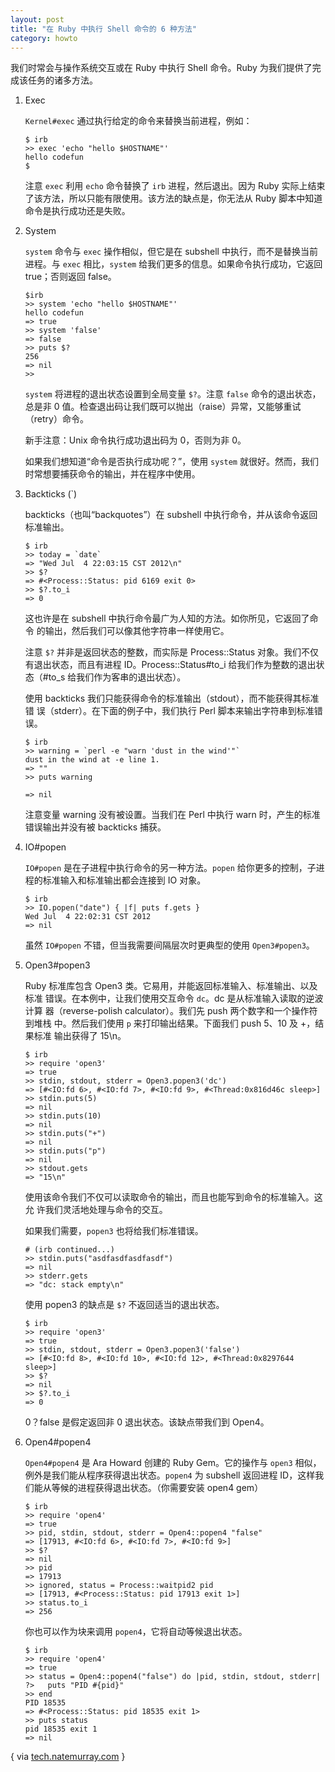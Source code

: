 ```yaml
---
layout: post
title: "在 Ruby 中执行 Shell 命令的 6 种方法"
category: howto
---
```


我们时常会与操作系统交互或在 Ruby 中执行 Shell 命令。Ruby
为我们提供了完成该任务的诸多方法。

1. Exec

   `Kernel#exec` 通过执行给定的命令来替换当前进程，例如：

       $ irb
       >> exec 'echo "hello $HOSTNAME"'
       hello codefun
       $

   注意 `exec` 利用 `echo` 命令替换了 `irb` 进程，然后退出。因为 Ruby
   实际上结束了该方法，所以只能有限使用。该方法的缺点是，你无法从 Ruby
   脚本中知道命令是执行成功还是失败。

2. System

   `system` 命令与 `exec` 操作相似，但它是在 subshell
   中执行，而不是替换当前进程。与 `exec` 相比，`system`
   给我们更多的信息。如果命令执行成功，它返回 true；否则返回 false。 

       $irb
       >> system 'echo "hello $HOSTNAME"' 
       hello codefun
       => true
       >> system 'false'
       => false
       >> puts $?
       256
       => nil
       >>

   `system` 将进程的退出状态设置到全局变量 `$?`。注意 `false`
   命令的退出状态，总是非 0
   值。检查退出码让我们既可以抛出（raise）异常，又能够重试（retry）命令。 

   新手注意：Unix 命令执行成功退出码为 0，否则为非 0。

   如果我们想知道“命令是否执行成功呢？”，使用 `system`
   就很好。然而，我们时常想要捕获命令的输出，并在程序中使用。

3. Backticks (`)

   backticks（也叫“backquotes”）在 subshell
   中执行命令，并从该命令返回标准输出。

       $ irb
       >> today = `date`
       => "Wed Jul  4 22:03:15 CST 2012\n"
       >> $?
       => #<Process::Status: pid 6169 exit 0>
       >> $?.to_i
       => 0

   这也许是在 subshell 中执行命令最广为人知的方法。如你所见，它返回了命令
   的输出，然后我们可以像其他字符串一样使用它。 

   注意 `$?` 并非是返回状态的整数，而实际是 Process::Status
   对象。我们不仅有退出状态，而且有进程 ID。Process::Status#to_i
   给我们作为整数的退出状态（#to_s 给我们作为客串的退出状态）。

   使用 backticks 我们只能获得命令的标准输出（stdout），而不能获得其标准错
   误（stderr）。在下面的例子中，我们执行 Perl 脚本来输出字符串到标准错误。

       $ irb
       >> warning = `perl -e "warn 'dust in the wind'"`
       dust in the wind at -e line 1.
       => ""
       >> puts warning
    
       => nil

   注意变量 warning 没有被设置。当我们在 Perl 中执行 warn
   时，产生的标准错误输出并没有被 backticks 捕获。 

4. IO#popen

   `IO#popen` 是在子进程中执行命令的另一种方法。`popen`
   给你更多的控制，子进程的标准输入和标准输出都会连接到 IO 对象。

       $ irb
       >> IO.popen("date") { |f| puts f.gets }
       Wed Jul  4 22:02:31 CST 2012
       => nil

   虽然 `IO#popen` 不错，但当我需要间隔层次时更典型的使用
   `Open3#popen3`。

5. Open3#popen3

   Ruby 标准库包含 Open3 类。它易用，并能返回标准输入、标准输出、以及标准
   错误。在本例中，让我们使用交互命令 `dc`。dc 是从标准输入读取的逆波计算
   器（reverse-polish calculator）。我们先 push 两个数字和一个操作符到堆栈
   中。然后我们使用 `p` 来打印输出结果。下面我们 push 5、10 及 +，结果标准
   输出获得了 15\n。

       $ irb
       >> require 'open3'
       => true
       >> stdin, stdout, stderr = Open3.popen3('dc')
       => [#<IO:fd 6>, #<IO:fd 7>, #<IO:fd 9>, #<Thread:0x816d46c sleep>]
       >> stdin.puts(5)
       => nil
       >> stdin.puts(10)
       => nil
       >> stdin.puts("+")
       => nil
       >> stdin.puts("p")
       => nil
       >> stdout.gets
       => "15\n"

   使用该命令我们不仅可以读取命令的输出，而且也能写到命令的标准输入。这允
   许我们灵活地处理与命令的交互。 

   如果我们需要，`popen3` 也将给我们标准错误。

       # (irb continued...)
       >> stdin.puts("asdfasdfasdfasdf")
       => nil
       >> stderr.gets
       => "dc: stack empty\n"

   使用 popen3 的缺点是 `$?` 不返回适当的退出状态。

       $ irb
       >> require 'open3'
       => true
       >> stdin, stdout, stderr = Open3.popen3('false')
       => [#<IO:fd 8>, #<IO:fd 10>, #<IO:fd 12>, #<Thread:0x8297644 sleep>]
       >> $?
       => nil
       >> $?.to_i
       => 0

   0？false 是假定返回非 0 退出状态。该缺点带我们到 Open4。 

6. Open4#popen4

   `Open4#popen4` 是 Ara Howard 创建的 Ruby Gem。它的操作与 `open3`
   相似，例外是我们能从程序获得退出状态。`popen4` 为 subshell 返回进程
   ID，这样我们能从等候的进程获得退出状态。（你需要安装 open4 gem） 

       $ irb
       >> require 'open4'
       => true
       >> pid, stdin, stdout, stderr = Open4::popen4 "false"
       => [17913, #<IO:fd 6>, #<IO:fd 7>, #<IO:fd 9>]
       >> $?
       => nil
       >> pid
       => 17913
       >> ignored, status = Process::waitpid2 pid
       => [17913, #<Process::Status: pid 17913 exit 1>]
       >> status.to_i
       => 256

   你也可以作为块来调用 `popen4`，它将自动等候退出状态。

       $ irb
       >> require 'open4'
       => true
       >> status = Open4::popen4("false") do |pid, stdin, stdout, stderr|
       ?>   puts "PID #{pid}"
       >> end
       PID 18535
       => #<Process::Status: pid 18535 exit 1>
       >> puts status
       pid 18535 exit 1
       => nil

{ via [tech.natemurray.com](http://tech.natemurray.com/2007/03/ruby-shell-commands.html) }
